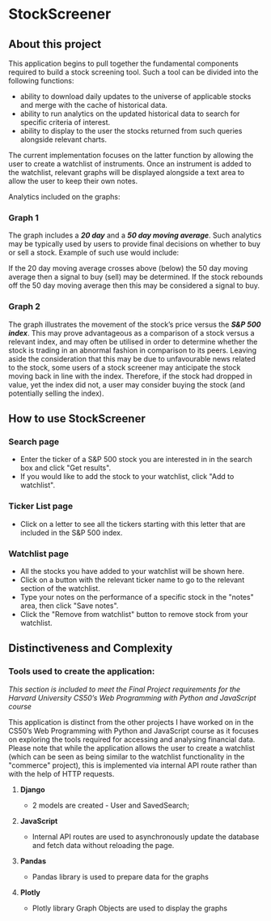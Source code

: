 # StockScreener

## About this project

This application begins to pull together the fundamental components required to build a stock screening tool. Such a tool can be divided into the following functions:

- ability to download daily updates to the universe of applicable stocks and merge with the cache of historical data.
- ability to run analytics on the updated historical data to search for specific criteria of interest.
- ability to display to the user the stocks returned from such queries alongside relevant charts.

The current implementation focuses on the latter function by allowing the user to create a watchlist of instruments. Once an instrument is added to the watchlist, relevant graphs will be displayed alongside a text area to allow the user to keep their own notes.

Analytics included on the graphs:

### Graph 1

The graph includes a **_20 day_** and a **_50 day moving average_**. Such analytics may be typically used by users to provide final decisions on whether to buy or sell a stock. Example of such use would include:

If the 20 day moving average crosses above (below) the 50 day moving average then a signal to buy (sell) may be determined.
If the stock rebounds off the 50 day moving average then this may be considered a signal to buy.

### Graph 2

The graph illustrates the movement of the stock’s price versus the **_S&P 500 index_**. This may prove advantageous as a comparison of a stock versus a relevant index, and may often be utilised in order to determine whether the stock is trading in an abnormal fashion in comparison to its peers. Leaving aside the consideration that this may be due to unfavourable news related to the stock, some users of a stock screener may anticipate the stock moving back in line with the index. Therefore, if the stock had dropped in value, yet the index did not, a user may consider buying the stock (and potentially selling the index).

## How to use StockScreener

### Search page

- Enter the ticker of a S&P 500 stock you are interested in in the search box and click "Get results".
- If you would like to add the stock to your watchlist, click "Add to watchlist".

### Ticker List page

- Click on a letter to see all the tickers starting with this letter that are included in the S&P 500 index.

### Watchlist page

- All the stocks you have added to your watchlist will be shown here.
- Click on a button with the relevant ticker name to go to the relevant section of the watchlist.
- Type your notes on the performance of a specific stock in the "notes" area, then click "Save notes".
- Click the "Remove from watchlist" button to remove stock from your watchlist.

## Distinctiveness and Complexity

### Tools used to create the application:

_This section is included to meet the Final Project requirements for the Harvard University CS50’s Web Programming with Python and JavaScript course_

This application is distinct from the other projects I have worked on in the CS50’s Web Programming with Python and JavaScript course as it focuses on exploring the tools required for accessing and analysing financial data. Please note that while the application allows the user to create a watchlist (which can be seen as being similar to the watchlist functionality in the "commerce" project), this is implemented via internal API route rather than with the help of HTTP requests.

1. **Django**

   - 2 models are created - User and SavedSearch;

2. **JavaScript**

   - Internal API routes are used to asynchronously update the database and fetch data without reloading the page.

3. **Pandas**

   - Pandas library is used to prepare data for the graphs

4. **Plotly**

   - Plotly library Graph Objects are used to display the graphs

